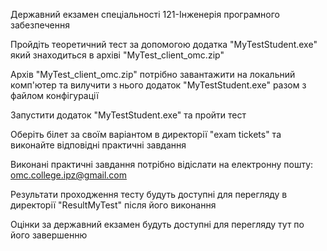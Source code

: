 Державний екзамен спеціальності 121-Інженерія програмного забезпечення

Пройдіть теоретичний тест за допомогою додатка "MyTestStudent.exe" який знаходиться в архіві "MyTest_client_omc.zip"

Архів "MyTest_client_omc.zip" потрібно завантажити на локальний комп'ютер та вилучити з нього додаток "MyTestStudent.exe" разом з файлом конфігурації

Запустити додаток "MyTestStudent.exe" та пройти тест 

Оберіть білет за своїм варіантом в директорії "exam tickets" та виконайте відповідні практичні завдання

Виконані практичні завдання потрібно відіслати на електронну пошту: omc.college.ipz@gmail.com

Результати проходження тесту будуть доступні для перегляду в директорії "ResultMyTest" після його виконання

Оцінки за державний екзамен будуть доступні для перегляду тут по його завершенню

